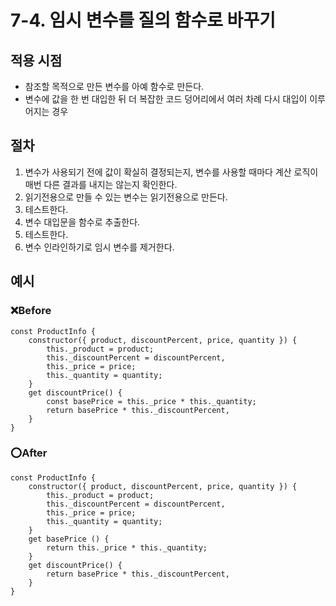 # 7-4. 임시 변수를 질의 함수로 바꾸기



## 적용 시점

- 참조할 목적으로 만든 변수를 아예 함수로 만든다.
- 변수에 값을 한 번 대입한 뒤 더 복잡한 코드 덩어리에서 여러 차례 다시 대입이 이루어지는 경우



## 절차

1. 변수가 사용되기 전에 값이 확실히 결정되는지, 변수를 사용할 때마다 계산 로직이 매번 다른 결과를 내지는 않는지 확인한다.
2. 읽기전용으로 만들 수 있는 변수는 읽기전용으로 만든다.
3. 테스트한다.
4. 변수 대입문을 함수로 추출한다.
5. 테스트한다.
6. 변수 인라인하기로 임시 변수를 제거한다.



## 예시

### ❌Before

```tsx
const ProductInfo {
	constructor({ product, discountPercent, price, quantity }) {
		this._product = product;
		this._discountPercent = discountPercent,
		this._price = price;
		this._quantity = quantity;
	}
	get discountPrice() {
		const basePrice = this._price * this._quantity;
		return basePrice * this._discountPercent,
	}
}
```

### ⭕After

```tsx
const ProductInfo {
	constructor({ product, discountPercent, price, quantity }) {
		this._product = product;
		this._discountPercent = discountPercent,
		this._price = price;
		this._quantity = quantity;
	}
	get basePrice () {
		return this._price * this._quantity;
	}
	get discountPrice() {
		return basePrice * this._discountPercent,
	}
}
```